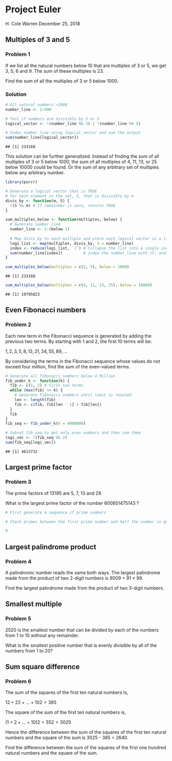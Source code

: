 Project Euler
================
H. Cole Warren
December 25, 2018

Multiples of 3 and 5
--------------------

### Problem 1

If we list all the natural numbers below 10 that are multiples of 3 or 5, we get 3, 5, 6 and 9. The sum of these multiples is 23.

Find the sum of all the multiples of 3 or 5 below 1000.

### Solution

``` r
# All natural numbers <1000
number_line <- 1:999

# Test if numbers are divisible by 3 or 5
logical_vector <- !(number_line %% 3) | !(number_line %% 5)

# Index number_line using logical_vector and sum the output
sum(number_line[logical_vector])
```

    ## [1] 233168

This solution can be further generalized. Instead of finding the sum of all multiples of 3 or 5 below 1000, the sum of all multiples of 4, 11, 13, or 25 below 10000 could be found. Or the sum of any arbitrary set of multiples below any arbitrary number.

``` r
library(purrr)

# Generate a logical vector that is TRUE
# for each element in the set, S, that is divisible by m
divis_by <- function(m, S) {
  !(S %% m) # If remainder is zero, returns TRUE
}

sum_multiples_below <- function(multiples, below) {
  # Generate number line
  number_line <- 1:(below-1)
  
  # Map divis_by to each multiple and store each logical vector in a list
  logi_list <- map(multiples, divis_by, S = number_line)
  index <- reduce(logi_list, `|`) # Collapse the list into a single indexing vector,
  sum(number_line[index])         # index the number_line with it, and return the sum
}

sum_multiples_below(multiples = c(3, 5), below = 1000)
```

    ## [1] 233168

``` r
sum_multiples_below(multiples = c(4, 11, 13, 25), below = 10000)
```

    ## [1] 19795823

Even Fibonacci numbers
----------------------

### Problem 2

Each new term in the Fibonacci sequence is generated by adding the previous two terms. By starting with 1 and 2, the first 10 terms will be:

1, 2, 3, 5, 8, 13, 21, 34, 55, 89, ...

By considering the terms in the Fibonacci sequence whose values do not exceed four million, find the sum of the even-valued terms.

``` r
# Generate all fibonacci numbers below 4 Million
fib_under_k <- function(k) {
  fib <- c(1, 2) # First two terms
  while (max(fib) <= k) {
    # Generate Fibonacci numbers until limit is reached
    len <- length(fib)
    fib <- c(fib, fib[len - 1] + fib[len])
  }
  fib
}
fib_seq <- fib_under_k(k = 4000000)

# Subset fib_seq to get only even numbers and then sum them
logi_vec <- !(fib_seq %% 2)
sum(fib_seq[logi_vec])
```

    ## [1] 4613732

Largest prime factor
--------------------

### Problem 3

The prime factors of 13195 are 5, 7, 13 and 29.

What is the largest prime factor of the number 600851475143 ?

``` r
# First generate a sequence if prime numbers

# Check primes between the first prime number and half the number in question (inclusive) to see if they will divide the number

# 
```

Largest palindrome product
--------------------------

### Problem 4

A palindromic number reads the same both ways. The largest palindrome made from the product of two 2-digit numbers is 9009 = 91 × 99.

Find the largest palindrome made from the product of two 3-digit numbers.

Smallest multiple
-----------------

### Problem 5

2520 is the smallest number that can be divided by each of the numbers from 1 to 10 without any remainder.

What is the smallest positive number that is evenly divisible by all of the numbers from 1 to 20?

Sum square difference
---------------------

### Problem 6

The sum of the squares of the first ten natural numbers is,

12 + 22 + ... + 102 = 385

The square of the sum of the first ten natural numbers is,

(1 + 2 + ... + 10)2 = 552 = 3025

Hence the difference between the sum of the squares of the first ten natural numbers and the square of the sum is 3025 - 385 = 2640.

Find the difference between the sum of the squares of the first one hundred natural numbers and the square of the sum.
